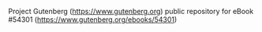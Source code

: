 Project Gutenberg (https://www.gutenberg.org) public repository for
eBook #54301 (https://www.gutenberg.org/ebooks/54301)
